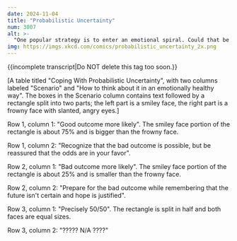 ```yaml
---
date: 2024-11-04
title: "Probabilistic Uncertainty"
num: 3007
alt: >-
  "One popular strategy is to enter an emotional spiral. Could that be the right approach? We contacted several researchers who are experts in emotional spirals to ask them, but none of them were in a state to speak with us."
img: https://imgs.xkcd.com/comics/probabilistic_uncertainty_2x.png
---
```

{{incomplete transcript|Do NOT delete this tag too soon.}}

[A table titled "Coping With Probabilistic Uncertainty", with two columns labeled "Scenario" and "How to think about it in an emotionally healthy way". The boxes in the Scenario column contains text followed by a rectangle split into two parts; the left part is a smiley face, the right part is a frowny face with slanted, angry eyes.]

Row 1, column 1: "Good outcome more likely". The smiley face portion of the rectangle is about 75% and is bigger than the frowny face.

Row 1, column 2: "Recognize that the bad outcome is possible, but be reassured that the odds are in your favor".

Row 2, column 1: "Bad outcome more likely". The smiley face portion of the rectangle is about 25% and is smaller than the frowny face.

Row 2, column 2: "Prepare for the bad outcome while remembering that the future isn't certain and hope is justified".

Row 3, column 1: "Precisely 50/50". The rectangle is split in half and both faces are equal sizes.

Row 3, column 2: "????? N/A ????"
